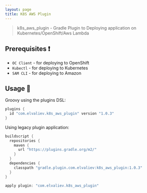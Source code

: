 ```yaml
---
layout: page
title: K8S AWS Plugin
---
```

> k8s_aws_plugin - Gradle Plugin to Deploying application on Kubernetes/OpenShift/Aws Lambda

## Prerequisites ❗
- `OC Client` - for deploying to OpenShift
- `Kubectl` - for deploying to Kubernetes
- `SAM CLI` - for deploying to Amazon

## Usage 🔨
Groovy using the plugins DSL:
```groovy
plugins {
  id "com.elvaliev.k8s_aws_plugin" version "1.0.3"
}
```

Using legacy plugin application:
```groovy
buildscript {
  repositories {
    maven {
      url "https://plugins.gradle.org/m2/"
    }
  }
  dependencies {
    classpath "gradle.plugin.com.elvaliev:k8s_aws_plugin:1.0.3"
  }
}

apply plugin: "com.elvaliev.k8s_aws_plugin"
```
